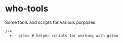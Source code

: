 # who-tools
Some tools and scripts for various purposes
```
/-+
  +-- gitea # helper scripts for working with gitea
```
